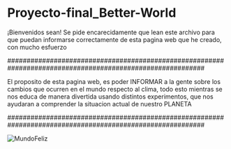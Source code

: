 # Proyecto-final_Better-World

¡Bienvenidos sean! Se pide encarecidamente que lean este archivo
para que puedan informarse correctamente de esta pagina web que
he creado, con mucho esfuerzo

###########################################################################################################

El proposito de esta pagina web, es poder INFORMAR a la gente
sobre los cambios que ocurren en el mundo respecto al clima, todo
esto mientras se nos educa de manera divertida usando distintos
experimentos, que nos ayudaran a comprender la situacion actual
de nuestro PLANETA

###########################################################################################################

![MundoFeliz](https://github.com/user-attachments/assets/825a2ebf-667c-41d3-98b9-8d2e35346363)
